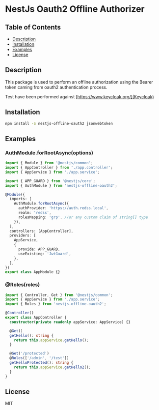 # NestJs Oauth2 Offline Authorizer

## Table of Contents

- [Description](#description)
- [Installation](#installation)
- [Examples](#examples)
- [License](#license)

## Description

This package is used to perform an offline authorization using the Bearer token caming from oauth2 authentication process.

Test have been performed against [https://www.keycloak.org/](Keycloak)

## Installation

```bash
npm install -S nestjs-offline-oauth2 jsonwebtoken
```

## Examples

### AuthModule.forRootAsync(options)

```ts
import { Module } from '@nestjs/common';
import { AppController } from './app.controller';
import { AppService } from './app.service';

import { APP_GUARD } from '@nestjs/core';
import { AuthModule } from 'nestjs-offline-oauth2';

@Module({
  imports: [
    AuthModule.forRootAsync({
      authProvider: 'https://auth.redss.local',
      realm: 'redss',
      rolesMapping: 'grp', //or any custom claim of string[] type
    }),
  ],
  controllers: [AppController],
  providers: [
    AppService,
    {
      provide: APP_GUARD,
      useExisting: 'JwtGuard',
    },
  ],
})
export class AppModule {}
```

### @Roles(roles)

```ts
import { Controller, Get } from '@nestjs/common';
import { AppService } from './app.service';
import { Roles } from 'nestjs-offline-oauth2';

@Controller()
export class AppController {
  constructor(private readonly appService: AppService) {}

  @Get()
  getHello(): string {
    return this.appService.getHello();
  }

  @Get('/protected')
  @Roles(['/admin', '/test'])
  getHelloProtected(): string {
    return this.appService.getHello2();
  }
}
```

## License

MIT
